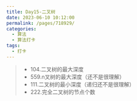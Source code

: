 ```yaml
---
title: Day15-二叉树
date: 2023-06-10 10:12:00
permalink: /pages/718929/
categories:
  - 算法
  - 算法打卡
tags:
  - 打卡
---
```


> + 104.二叉树的最大深度 
> + 559.n叉树的最大深度（还不是很理解）
> + 111.二叉树的最小深度（递归还不是很理解）
> + 222.完全二叉树的节点个数

<!-- more -->
